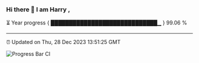 ### Hi there 👋 I am Harry , 

⏳ Year progress { █████████████████████████████▁ } 99.06 %

---

⏰ Updated on Thu, 28 Dec 2023 13:51:25 GMT

![Progress Bar CI](https://github.com/duykhang68/duykhang68/workflows/Progress%20Bar%20CI/badge.svg)
